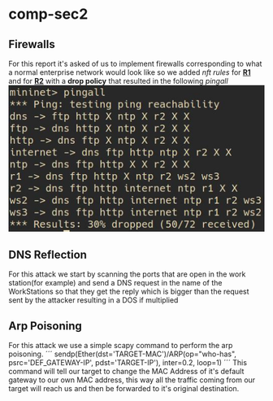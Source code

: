 # comp-sec2
## Firewalls
For this report it's asked of us to implement firewalls corresponding to what a normal enterprise network would look like so we added *nft rules* for [**R1**](https://github.com/l3un4m/comp-sec2/blob/main/firewall/r1.nft) and for [**R2**](https://github.com/l3un4m/comp-sec2/blob/main/firewall/r2.nft) with a **drop policy** that resulted in the following *pingall*
![a](/screenshots/pingall.png)

## DNS Reflection
For this attack we start by scanning the ports that are open in the work station(for example) and send a DNS request in the name of the WorkStations so that they get the reply which is bigger than the request sent by the attacker resulting in a DOS if multiplied

## Arp Poisoning
For this attack we use a simple scapy command to perform the arp poisoning.
´´´
sendp(Ether(dst='TARGET-MAC')/ARP(op="who-has", psrc='DEF\_GATEWAY-IP', pdst='TARGET-IP'),
inter=0.2, loop=1)
´´´
This command will tell our target to change the MAC Address of it's default gateway to our own MAC address, this way all the traffic coming from our target will reach us and then be forwarded to it's original destination.
